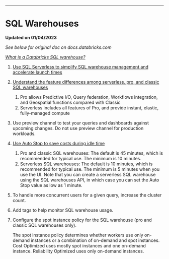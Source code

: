 ***
# SQL Warehouses

**Updated on 01/04/2023**

*See below for original doc on docs.databricks.com*

*[What is a Databricks SQL warehouse?](https://docs.databricks.com/sql/admin/sql-endpoints.html#what-is-a-databricks-sql-warehouse)*

1. [Use SQL Serverless to simplify SQL warehouse management and accelerate launch times](https://docs.databricks.com/serverless-compute/index.html)
2. [Understand the feature differences among serverless, pro, and classic SQL warehouses](https://docs.databricks.com/sql/admin/warehouse-type.html#comparing-features-of-serverless-pro-and-classic-sql-warehouses)
    1. Pro allows Predictive I/O, Query federation, Workflows integration, and Geospatial functions compared with Classic
    2. Serverless includes all features of Pro, and provide instant, elastic, fully-managed compute
3. Use preview channel to test your queries and dashboards against upcoming changes. Do not use preview channel for production workloads. 
4. [Use Auto Stop to save costs during idle time](https://docs.databricks.com/sql/admin/sql-endpoints.html#create-a-sql-warehouse)
    1. Pro and classic SQL warehouses: The default is 45 minutes, which is recommended for typical use. The minimum is 10 minutes.
    2. Serverless SQL warehouses: The default is 10 minutes, which is recommended for typical use. The minimum is 5 minutes when you use the UI. Note that you can create a serverless SQL warehouse using the SQL warehouses API, in which case you can set the Auto Stop value as low as 1 minute.
5. To handle more concurrent users for a given query, increase the cluster count.
6. Add tags to help monitor SQL warehouse usage.
7. Configure the spot instance policy for the SQL warehouse (pro and classic SQL warehouses only).

    The spot instance policy determines whether workers use only on-demand instances or a combination of on-demand and spot instances. Cost Optimized uses mostly spot instances and one on-demand instance. Reliability Optimized uses only on-demand instances.

